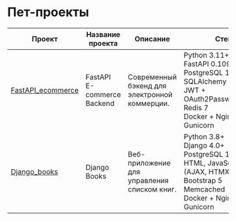 # Пет-проекты

| Проект | Название проекта | Описание | Стек |
| --- | --- | --- | --- |
| [FastAPI_ecommerce](https://github.com/Rust-it/FastAPI_ecommerce) | FastAPI<br>E-commerce Backend | Современный бэкенд для электронной коммерции. | Python 3.11+<br>FastAPI 0.109+<br>PostgreSQL 15 + SQLAlchemy 2.0<br>JWT + OAuth2PasswordBearer<br>Redis 7<br>Docker + Nginx + Gunicorn |
| [Django_books](https://github.com/Rust-it/Django_books) | Django Books | Веб-приложение для управления списком книг. | Python 3.8+<br>Django 4.0+<br>PostgreSQL 15<br>HTML, JavaScript (AJAX, HTMX), Bootstrap 5<br>Memcached<br>Docker + Nginx + Gunicorn |
